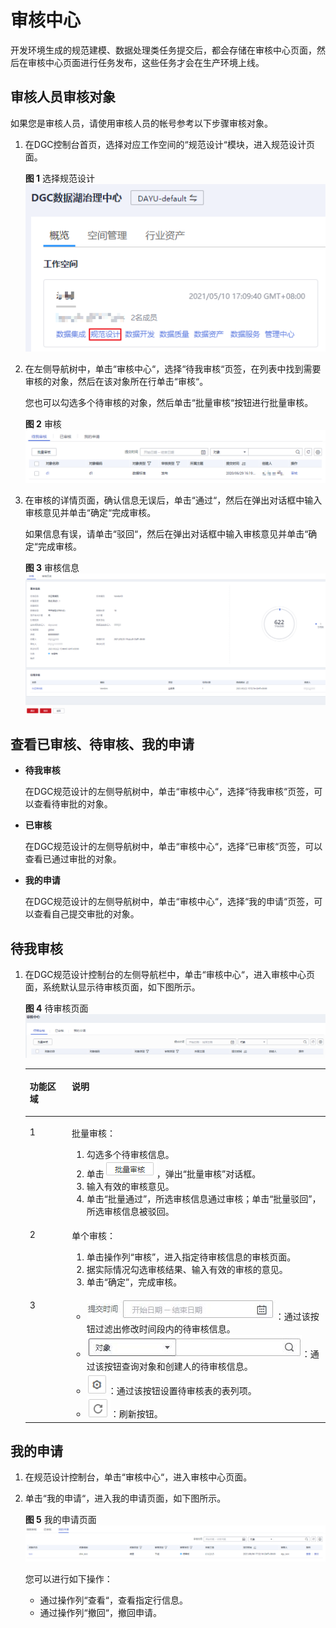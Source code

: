 # 审核中心<a name="dgc_01_0619"></a>

开发环境生成的规范建模、数据处理类任务提交后，都会存储在审核中心页面，然后在审核中心页面进行任务发布，这些任务才会在生产环境上线。

## 审核人员审核对象<a name="zh-cn_topic_0172166857_section560071519476"></a>

如果您是审核人员，请使用审核人员的帐号参考以下步骤审核对象。

1.  在DGC控制台首页，选择对应工作空间的“规范设计“模块，进入规范设计页面。

    **图 1**  选择规范设计<a name="dgc_01_0623_dgc_01_0009_fig1540042925813"></a>  
    ![](figures/选择规范设计.png "选择规范设计")

2.  在左侧导航树中，单击“审核中心“，选择“待我审核“页签，在列表中找到需要审核的对象，然后在该对象所在行单击“审核“。

    您也可以勾选多个待审核的对象，然后单击“批量审核“按钮进行批量审核。

    **图 2**  审核<a name="fig588141255313"></a>  
    ![](figures/审核.png "审核")

3.  在审核的详情页面，确认信息无误后，单击“通过“，然后在弹出对话框中输入审核意见并单击“确定“完成审核。

    如果信息有误，请单击“驳回“，然后在弹出对话框中输入审核意见并单击“确定“完成审核。

    **图 3**  审核信息<a name="fig12891512145313"></a>  
    ![](figures/审核信息.png "审核信息")


## 查看已审核、待审核、我的申请<a name="section155981848365"></a>

-   **待我审核**

    在DGC规范设计的左侧导航树中，单击“审核中心“，选择“待我审核“页签，可以查看待审批的对象。

-   **已审核**

    在DGC规范设计的左侧导航树中，单击“审核中心“，选择“已审核“页签，可以查看已通过审批的对象。

-   **我的申请**

    在DGC规范设计的左侧导航树中，单击“审核中心“，选择“我的申请“页签，可以查看自己提交审批的对象。


## 待我审核<a name="zh-cn_topic_0172166857_section585513412101"></a>

1.  在DGC规范设计控制台的左侧导航栏中，单击“审核中心“，进入审核中心页面，系统默认显示待审核页面，如下图所示。

    **图 4**  待审核页面<a name="zh-cn_topic_0172166857_fig4724144417461"></a>  
    ![](figures/待审核页面.png "待审核页面")

    <a name="zh-cn_topic_0172166857_table111847185557"></a>
    <table><thead align="left"><tr id="zh-cn_topic_0172166857_row1318511181552"><th class="cellrowborder" valign="top" width="14.000000000000002%" id="mcps1.1.3.1.1"><p id="zh-cn_topic_0172166857_p1418561835514"><a name="zh-cn_topic_0172166857_p1418561835514"></a><a name="zh-cn_topic_0172166857_p1418561835514"></a>功能区域</p>
    </th>
    <th class="cellrowborder" valign="top" width="86%" id="mcps1.1.3.1.2"><p id="zh-cn_topic_0172166857_p16185121817555"><a name="zh-cn_topic_0172166857_p16185121817555"></a><a name="zh-cn_topic_0172166857_p16185121817555"></a>说明</p>
    </th>
    </tr>
    </thead>
    <tbody><tr id="zh-cn_topic_0172166857_row5806026142410"><td class="cellrowborder" valign="top" width="14.000000000000002%" headers="mcps1.1.3.1.1 "><p id="zh-cn_topic_0172166857_p208071261243"><a name="zh-cn_topic_0172166857_p208071261243"></a><a name="zh-cn_topic_0172166857_p208071261243"></a>1</p>
    </td>
    <td class="cellrowborder" valign="top" width="86%" headers="mcps1.1.3.1.2 "><p id="zh-cn_topic_0172166857_p1474518589586"><a name="zh-cn_topic_0172166857_p1474518589586"></a><a name="zh-cn_topic_0172166857_p1474518589586"></a>批量审核：</p>
    <a name="zh-cn_topic_0172166857_ol15636154162715"></a><a name="zh-cn_topic_0172166857_ol15636154162715"></a><ol id="zh-cn_topic_0172166857_ol15636154162715"><li>勾选多个待审核信息。</li><li>单击<a name="zh-cn_topic_0172166857_image1471715317282"></a><a name="zh-cn_topic_0172166857_image1471715317282"></a><span><img id="zh-cn_topic_0172166857_image1471715317282" src="figures/zh-cn_image_0198061901.png"></span>，弹出<span class="wintitle" id="zh-cn_topic_0172166857_wintitle033362020287"><a name="zh-cn_topic_0172166857_wintitle033362020287"></a><a name="zh-cn_topic_0172166857_wintitle033362020287"></a>“批量审核”</span>对话框。</li><li>输入有效的审核意见。</li><li>单击<span class="uicontrol" id="zh-cn_topic_0172166857_uicontrol684517396569"><a name="zh-cn_topic_0172166857_uicontrol684517396569"></a><a name="zh-cn_topic_0172166857_uicontrol684517396569"></a>“批量通过”</span>，所选审核信息通过审核；单击<span class="uicontrol" id="zh-cn_topic_0172166857_uicontrol18845163918566"><a name="zh-cn_topic_0172166857_uicontrol18845163918566"></a><a name="zh-cn_topic_0172166857_uicontrol18845163918566"></a>“批量驳回”</span>，所选审核信息被驳回。</li></ol>
    </td>
    </tr>
    <tr id="zh-cn_topic_0172166857_row7185018105515"><td class="cellrowborder" valign="top" width="14.000000000000002%" headers="mcps1.1.3.1.1 "><p id="zh-cn_topic_0172166857_p185218312551"><a name="zh-cn_topic_0172166857_p185218312551"></a><a name="zh-cn_topic_0172166857_p185218312551"></a>2</p>
    </td>
    <td class="cellrowborder" valign="top" width="86%" headers="mcps1.1.3.1.2 "><p id="zh-cn_topic_0172166857_p1870005213571"><a name="zh-cn_topic_0172166857_p1870005213571"></a><a name="zh-cn_topic_0172166857_p1870005213571"></a>单个审核：</p>
    <a name="zh-cn_topic_0172166857_ol6603155514572"></a><a name="zh-cn_topic_0172166857_ol6603155514572"></a><ol id="zh-cn_topic_0172166857_ol6603155514572"><li>单击操作列<span class="uicontrol" id="zh-cn_topic_0172166857_uicontrol13172163216525"><a name="zh-cn_topic_0172166857_uicontrol13172163216525"></a><a name="zh-cn_topic_0172166857_uicontrol13172163216525"></a>“审核”</span>，进入指定待审核信息的审核页面。</li><li>据实际情况勾选审核结果、输入有效的审核的意见。</li><li>单击“确定”，完成审核。</li></ol>
    </td>
    </tr>
    <tr id="zh-cn_topic_0172166857_row65442818553"><td class="cellrowborder" valign="top" width="14.000000000000002%" headers="mcps1.1.3.1.1 "><p id="zh-cn_topic_0172166857_p9528318554"><a name="zh-cn_topic_0172166857_p9528318554"></a><a name="zh-cn_topic_0172166857_p9528318554"></a>3</p>
    </td>
    <td class="cellrowborder" valign="top" width="86%" headers="mcps1.1.3.1.2 "><a name="zh-cn_topic_0172166857_ul1252183125516"></a><a name="zh-cn_topic_0172166857_ul1252183125516"></a><ul id="zh-cn_topic_0172166857_ul1252183125516"><li><a name="image985994418236"></a><a name="image985994418236"></a><span><img id="image985994418236" src="figures/zh-cn_image_0000001075490665.png"></span>：通过该按钮过滤出修改时间段内的待审核信息。</li><li><a name="image1273155415235"></a><a name="image1273155415235"></a><span><img id="image1273155415235" src="figures/zh-cn_image_0000001075562455.png"></span>：通过该按钮查询对象和创建人的待审核信息。</li><li><a name="zh-cn_topic_0172166857_image852103110556"></a><a name="zh-cn_topic_0172166857_image852103110556"></a><span><img id="zh-cn_topic_0172166857_image852103110556" src="figures/zh-cn_image_0198061904.png"></span>：通过该按钮设置待审核表的表列项。</li><li><a name="zh-cn_topic_0172166857_image45212318553"></a><a name="zh-cn_topic_0172166857_image45212318553"></a><span><img id="zh-cn_topic_0172166857_image45212318553" src="figures/zh-cn_image_0198061905.png"></span>：刷新按钮。</li></ul>
    </td>
    </tr>
    </tbody>
    </table>


## 我的申请<a name="zh-cn_topic_0172166857_section0591142131018"></a>

1.  在规范设计控制台，单击“审核中心“，进入审核中心页面。
2.  单击“我的申请“，进入我的申请页面，如下图所示。

    **图 5**  我的申请页面<a name="zh-cn_topic_0172166857_fig32351616155210"></a>  
    ![](figures/我的申请页面.png "我的申请页面")

    您可以进行如下操作：

    -   通过操作列“查看“，查看指定行信息。
    -   通过操作列“撤回“，撤回申请。


